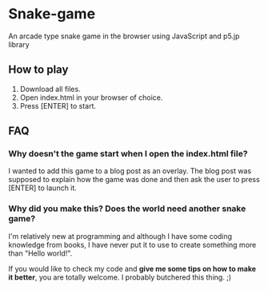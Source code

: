 # Snake-game
An arcade type snake game in the browser using JavaScript and p5.jp library

## How to play
1. Download all files.
2. Open index.html in your browser of choice.
3. Press [ENTER] to start.

## FAQ
### Why doesn't the game start when I open the index.html file?
I wanted to add this game to a blog post as an overlay. The blog post was supposed to explain how the game was done and then ask the user to press [ENTER] to launch it.

### Why did you make this? Does the world need another snake game?
I'm relatively new at programming and although I have some coding knowledge from books, I have never put it to use to create something more than "Hello world!".

If you would like to check my code and **give me some tips on how to make it better**, you are totally welcome. I probably butchered this thing. ;)

